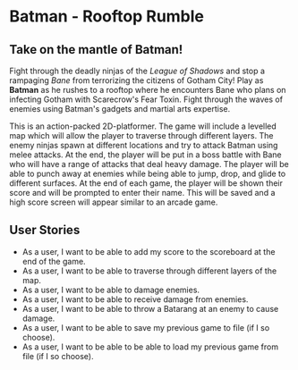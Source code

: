 # Batman - Rooftop Rumble


## Take on the mantle of Batman!

Fight through the deadly ninjas of the *League of Shadows* and stop a rampaging *Bane* from terrorizing the citizens
of Gotham City! Play as **Batman** as he rushes to a rooftop where he encounters Bane who plans on infecting Gotham with
Scarecrow's Fear Toxin. Fight through the waves of enemies using Batman's gadgets and martial arts expertise.

This is an action-packed 2D-platformer.
The game will include a levelled map which will allow the player to traverse through different layers.
The enemy ninjas spawn at different locations and try to attack Batman using melee attacks.
At the end, the player will be put in a boss battle with Bane who will have a range of attacks that deal heavy damage.
The player will be able to punch away at enemies while being able to jump, drop, and glide to 
different surfaces.
At the end of each game, the player will be shown their score and will be prompted to enter their name.
This will be saved and a high score screen will appear similar to an arcade game.


## User Stories
- As a user, I want to be able to add my score to the scoreboard at the end of the game.
- As a user, I want to be able to traverse through different layers of the map.
- As a user, I want to be able to damage enemies.
- As a user, I want to be able to receive damage from enemies.
- As a user, I want to be able to throw a Batarang at an enemy to cause damage.
- As a user, I want to be able to save my previous game to file (if I so choose).
- As a user, I want to be able to be able to load my previous game from file (if I so choose).
